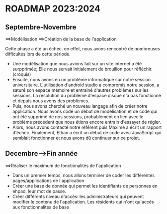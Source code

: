 # ROADMAP 2023:2024

## Septembre-Novembre
==>Modélisation
==>Création de la base de l'application

   Cette phase a été un échec.
en effet, nous avons rencontré de nombreuses difficultés lors de cette période.
-   Une modélisation que nous avions fait sur un site internet a été surpprimée; Elle nous servait initialement de brouillon pour réfléchir. (croquis)
-   Ensuite, nous avons eu un problème informatique sur notre session universitaire. L'utilisation d'android studio a compromis notre session, a saturé son espace mémoire et entrainé d'autres problèmes sur les sessions. La résolution du problème d'espace disque n'a pas fonctionné et depuis nous avons des problèmes.
-   Puis, nous avons cherché un nouveau langage afin de créer notre application. Nous avons codé un début de modélisation et de code qui ont été supprimé de nos sessions, probablement en lien avec le problème précédent que nous étions encore entrain d'essayer de régler.
-   Alors, nous avons contacté notre référent puis Maxime a écrit un rapport d'échec. Finalement, Ethan a écrit un début de code avec JavaScript qui semblait fonctionner et nous avons dû continuer sur ce projet.



## Decembre-->Fin année
==>Réaliser le maximum de fonctionalités de l'application

-   Dans un premier temps, nous allons terminer de coder les différentes pages/applications de l'application
-   Créer une base de donnée qui permet les identifiants de personnes en ehpad, leur mot de passe.
-   Créer différents niveau d'accés: les administrateurs qui peuvent modifier le contenu de l'application. Les résidents qui n'ont qu'accés aux fonctionnalités de base
      
